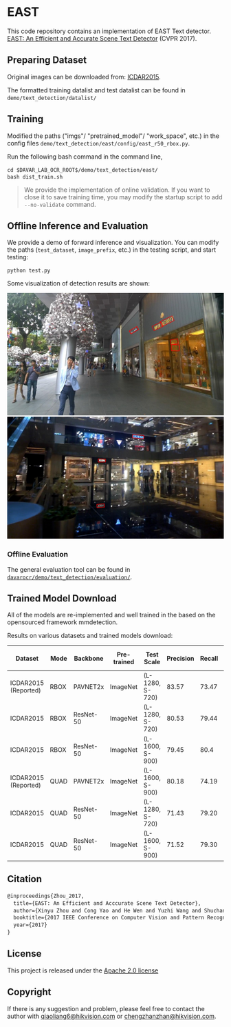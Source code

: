 # EAST

This code repository contains an implementation of EAST Text detector. [EAST: An Efficient and Accurate Scene Text Detector](https://arxiv.org/pdf/1704.03155v2.pdf) (CVPR 2017).

## Preparing Dataset
Original images can be downloaded from: [ICDAR2015](https://github.com/?ch=4).

The formatted training datalist and test datalist can be found in `demo/text_detection/datalist/`

## Training
Modified the paths ("imgs"/ "pretrained_model"/ "work_space", etc.) in the config files `demo/text_detection/east/config/east_r50_rbox.py`.

Run the following bash command in the command line,
``` shell
cd $DAVAR_LAB_OCR_ROOT$/demo/text_detection/east/
bash dist_train.sh
```

> We provide the implementation of online validation. If you want to close it to save training time, you may modify the startup script to add `--no-validate` command.

## Offline Inference and Evaluation
We provide a demo of forward inference and visualization. You can modify the paths (`test_dataset`, `image_prefix`, etc.) in the testing script, and start testing:
``` shell
python test.py 
```
Some visualization of detection results are shown:

![./vis/img628.jpg](./vis/img_357.jpg)
![./vis/img1099.jpg](./vis/img_336.jpg)

### Offline Evaluation

The general evaluation tool can be found in [`davarocr/demo/text_detection/evaluation/`](../evalution/).

## Trained Model Download
All of the models are re-implemented and well trained in the based on the opensourced framework mmdetection.

Results on various datasets and trained models download:

|   Dataset      | Mode       | Backbone  | Pre-trained |Test Scale| Precision | Recall | Hmean | Links (BaiduYunPan)           | Links (Google Drive) |
| ---------------|--------    |---------- | ---------- | ----     |--------- | ------ | ----- | ------------------- | ------ |
| ICDAR2015 (Reported)     | RBOX    | PAVNET2x |  ImageNet    | (L-1280, S-720) |  83.57    | 73.47  | 78.20 | -        |
| ICDAR2015      | RBOX    | ResNet-50 |  ImageNet    | (L-1280, S-720) |  80.53    | 79.44  | 79.98 | [config](config/east_r50_rbox.py), [pth](https://pan.baidu.com/s/1uAaXN6iCVfIKniJPID6K5Q ) (Access Code: lgu5 )         | [pth](https://drive.google.com/drive/folders/1dWZN2uMKMgJalHcBHWvpAuku1eyXq-Jj?usp=sharing)|
| ICDAR2015      | RBOX    | ResNet-50 |  ImageNet    | (L-1600, S-900) |  79.45    | 80.4  | 79.92 | [config](config/east_r50_rbox.py), [pth](https://pan.baidu.com/s/1uAaXN6iCVfIKniJPID6K5Q ) (Access Code: lgu5 )         | [pth](https://drive.google.com/drive/folders/1dWZN2uMKMgJalHcBHWvpAuku1eyXq-Jj?usp=sharing)|
| ICDAR2015  (Reported)    | QUAD    | PAVNET2x |  ImageNet    | (L-1600, S-900) |  80.18    | 74.19  | 77.07 |  -       |
| ICDAR2015      | QUAD    | ResNet-50 |  ImageNet    | (L-1280, S-720) |  71.43   | 79.20  | 75.11 | [config](config/east_r50_quad.py), [pth](https://pan.baidu.com/s/1uAaXN6iCVfIKniJPID6K5Q ) (Access Code: lgu5 )         |[pth](https://drive.google.com/drive/folders/1dWZN2uMKMgJalHcBHWvpAuku1eyXq-Jj?usp=sharing)|
| ICDAR2015      | QUAD    | ResNet-50 |  ImageNet    | (L-1600, S-900) |  71.52   | 79.30  | 75.21 | [config](config/east_r50_quad.py), [pth](https://pan.baidu.com/s/1uAaXN6iCVfIKniJPID6K5Q ) (Access Code: lgu5 )         |[pth](https://drive.google.com/drive/folders/1dWZN2uMKMgJalHcBHWvpAuku1eyXq-Jj?usp=sharing)|

## Citation

``` markdown
@inproceedings{Zhou_2017,
  title={EAST: An Efficient and Acccurate Scene Text Detector},
  author={Xinyu Zhou and Cong Yao and He Wen and Yuzhi Wang and Shuchang Zhou and Weiran He and Jiajun Liang},
  booktitle={2017 IEEE Conference on Computer Vision and Pattern Recognition (CVPR)},
  year={2017}
}
```

## License
This project is released under the [Apache 2.0 license](../../../davar_ocr/LICENSE)

## Copyright
If there is any suggestion and problem, please feel free to contact the author with qiaoliang6@hikvision.com or chengzhanzhan@hikvision.com.

